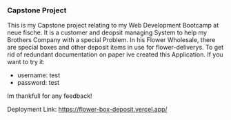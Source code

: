 ### Capstone Project

This is  my Capstone project relating to my Web Development Bootcamp at neue fische.
It is a customer and deopsit managing System to help my Brothers Company with a special Problem.
In his Flower Wholesale, there are special boxes and other deposit items in use for flower-deliverys. To get rid of redundant documentation on paper ive created this Application. 
If you want to try it:
- username: test
- password: test

Im thankfull for any feedback!


Deployment Link: https://flower-box-deposit.vercel.app/
